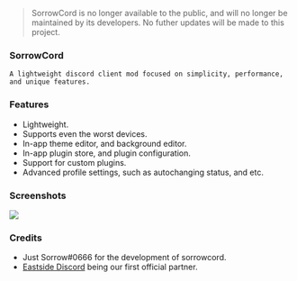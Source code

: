 > SorrowCord is no longer available to the public, and will no longer be maintained by its developers.
> No futher updates will be made to this project.



### SorrowCord
`A lightweight discord client mod focused on simplicity, performance, and unique features.`

### Features
- Lightweight.
- Supports even the worst devices.
- In-app theme editor, and background editor.
- In-app plugin store, and plugin configuration.
- Support for custom plugins.
- Advanced profile settings, such as autochanging status, and etc.

### Screenshots
![](https://cdn.glitch.com/5983e15c-b286-47e3-b776-4121b8a40f06%2F0b87fe55-532d-4061-b097-a14d49221d44.image.png?v=1616091097548)

### Credits
- Just Sorrow#0666 for the development of sorrowcord.
- [Eastside Discord](https://discord.gg/Spx336jUVE) being our first official partner.
